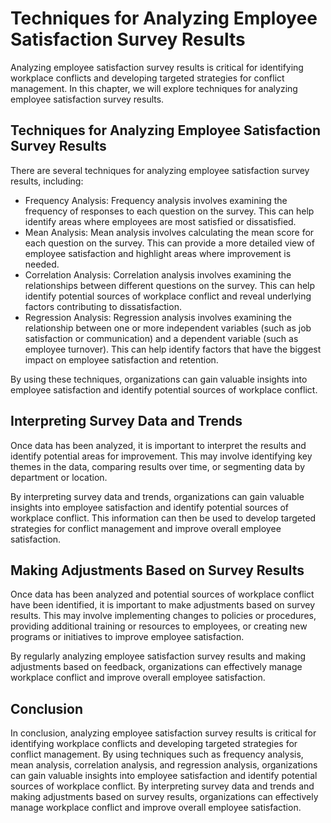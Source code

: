 # Techniques for Analyzing Employee Satisfaction Survey Results

Analyzing employee satisfaction survey results is critical for identifying workplace conflicts and developing targeted strategies for conflict management. In this chapter, we will explore techniques for analyzing employee satisfaction survey results.

Techniques for Analyzing Employee Satisfaction Survey Results
-------------------------------------------------------------

There are several techniques for analyzing employee satisfaction survey results, including:

* Frequency Analysis: Frequency analysis involves examining the frequency of responses to each question on the survey. This can help identify areas where employees are most satisfied or dissatisfied.
* Mean Analysis: Mean analysis involves calculating the mean score for each question on the survey. This can provide a more detailed view of employee satisfaction and highlight areas where improvement is needed.
* Correlation Analysis: Correlation analysis involves examining the relationships between different questions on the survey. This can help identify potential sources of workplace conflict and reveal underlying factors contributing to dissatisfaction.
* Regression Analysis: Regression analysis involves examining the relationship between one or more independent variables (such as job satisfaction or communication) and a dependent variable (such as employee turnover). This can help identify factors that have the biggest impact on employee satisfaction and retention.

By using these techniques, organizations can gain valuable insights into employee satisfaction and identify potential sources of workplace conflict.

Interpreting Survey Data and Trends
-----------------------------------

Once data has been analyzed, it is important to interpret the results and identify potential areas for improvement. This may involve identifying key themes in the data, comparing results over time, or segmenting data by department or location.

By interpreting survey data and trends, organizations can gain valuable insights into employee satisfaction and identify potential sources of workplace conflict. This information can then be used to develop targeted strategies for conflict management and improve overall employee satisfaction.

Making Adjustments Based on Survey Results
------------------------------------------

Once data has been analyzed and potential sources of workplace conflict have been identified, it is important to make adjustments based on survey results. This may involve implementing changes to policies or procedures, providing additional training or resources to employees, or creating new programs or initiatives to improve employee satisfaction.

By regularly analyzing employee satisfaction survey results and making adjustments based on feedback, organizations can effectively manage workplace conflict and improve overall employee satisfaction.

Conclusion
----------

In conclusion, analyzing employee satisfaction survey results is critical for identifying workplace conflicts and developing targeted strategies for conflict management. By using techniques such as frequency analysis, mean analysis, correlation analysis, and regression analysis, organizations can gain valuable insights into employee satisfaction and identify potential sources of workplace conflict. By interpreting survey data and trends and making adjustments based on survey results, organizations can effectively manage workplace conflict and improve overall employee satisfaction.
